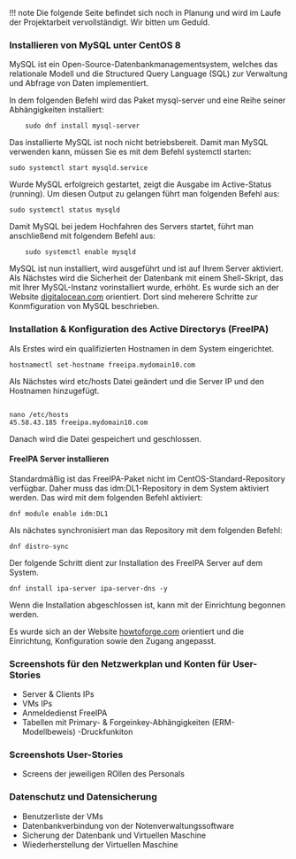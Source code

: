 
!!! note
    Die folgende Seite befindet sich noch in Planung und wird im Laufe der Projektarbeit vervollständigt.
    Wir bitten um Geduld.
    
   ### Installieren von MySQL unter CentOS 8
   MySQL ist ein Open-Source-Datenbankmanagementsystem, welches das relationale Modell und die Structured Query Language (SQL) zur Verwaltung und Abfrage von Daten  implementiert.
   
 In dem folgenden Befehl wird das Paket mysql-server und eine Reihe seiner Abhängigkeiten installiert:
 
```
    sudo dnf install mysql-server
```
Das installierte MySQL ist noch nicht betriebsbereit. Damit man MySQL verwenden kann, müssen Sie es mit dem Befehl systemctl starten:

```
sudo systemctl start mysqld.service
```

Wurde MySQL erfolgreich gestartet, zeigt die Ausgabe im Active-Status (running). Um diesen Output zu gelangen führt man folgenden Befehl aus:

```
sudo systemctl status mysqld
```
Damit MySQL bei jedem Hochfahren des Servers startet, führt man anschließend mit folgendem Befehl aus:
```
    sudo systemctl enable mysqld
```


MySQL ist nun installiert, wird ausgeführt und ist auf Ihrem Server aktiviert. Als Nächstes wird die Sicherheit der Datenbank mit einem Shell-Skript, das mit Ihrer MySQL-Instanz vorinstalliert wurde, erhöht. Es wurde sich an der Website [digitalocean.com](https://www.digitalocean.com/community/tutorials/how-to-install-mysql-on-centos-8-de) orientiert. Dort sind meherere Schritte zur Konmfiguration von MySQL beschrieben.
   
   ### Installation & Konfiguration des Active Directorys (FreeIPA)
   
   
Als Erstes wird ein qualifizierten Hostnamen in dem System eingerichtet. 

```
hostnamectl set-hostname freeipa.mydomain10.com
```

Als Nächstes wird etc/hosts Datei geändert und die Server IP und den Hostnamen hinzugefügt. 
```

nano /etc/hosts
45.58.43.185 freeipa.mydomain10.com
```

Danach wird die Datei gespeichert und geschlossen.



#### FreeIPA Server installieren
Standardmäßig ist das FreeIPA-Paket nicht im CentOS-Standard-Repository verfügbar. Daher muss das idm:DL1-Repository in dem System aktiviert werden.
Das wird mit dem folgenden Befehl aktiviert:

```
dnf module enable idm:DL1
```

Als nächstes synchronisiert man das Repository mit dem folgenden Befehl:

```
dnf distro-sync
```

Der folgende Schritt dient zur Installation des FreeIPA Server auf dem System.

```
dnf install ipa-server ipa-server-dns -y
```

Wenn die Installation abgeschlossen ist, kann mit der Einrichtung begonnen werden.



Es wurde sich an der Website [howtoforge.com](https://www.howtoforge.com/tutorial/install-and-configure-freeipa-server-on-centos-8/) orientiert und die Einrichtung, Konfiguration sowie den Zugang angepasst. 

### Screenshots für den Netzwerkplan und Konten für User-Stories
- Server & Clients IPs
- VMs IPs
- Anmeldedienst FreeIPA
- Tabellen mit Primary- & Forgeinkey-Abhängigkeiten (ERM-Modellbeweis)
-Druckfunkiton 
### Screenshots User-Stories
- Screens der jeweiligen ROllen des Personals
### Datenschutz und Datensicherung
- Benutzerliste der VMs
- Datenbankverbindung von der Notenverwaltungssoftware
- Sicherung der Datenbank und Virtuellen Maschine
- Wiederherstellung der Virtuellen Maschine
